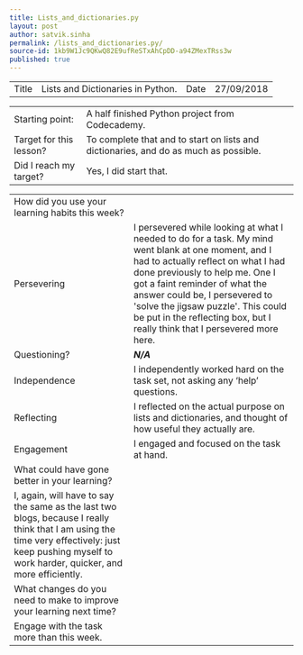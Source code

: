 ```yaml
---
title: Lists_and_dictionaries.py
layout: post
author: satvik.sinha
permalink: /lists_and_dictionaries.py/
source-id: 1kb9W1Jc9QKwQ82E9ufReSTxAhCpDD-a94ZMexTRss3w
published: true
---
```

<table>
  <tr>
    <td class="title">Title</td>
    <td class="desc">Lists and Dictionaries in Python.</td>
    <td class="title">Date</td>
    <td class="desc"> 27/09/2018</td>
  </tr>
</table>


<table>
  <tr>
    <td class="title">Starting point:</td>
    <td class="desc">A half finished Python project from Codecademy.</td>
  </tr>
  <tr>
    <td class="title">Target for this lesson?</td>
    <td class="desc">To complete that and to start on lists and dictionaries, and do as much as possible.</td>
  </tr>
  <tr>
    <td class="title">Did I reach my target? </td>
    <td class="desc">Yes, I did start that.</td>
  </tr>
</table>


<table>
  <tr>
    <td class="title">How did you use your learning habits this week?</td>
  </tr>
  <tr>
    <td class="title">Persevering</td>
    <td class="desc">I persevered while looking at what I needed to do for a task. My mind went blank at one moment, and I had to actually reflect on what I had done previously to help me. One I got a faint reminder of what the answer could be, I persevered to 'solve the jigsaw puzzle'. This could be put in the reflecting box, but I really think that I persevered more here.</td>
  </tr>
  <tr>
    <td class="title">Questioning?</td>
    <td class="desc"><em><strong>N/A</strong></em></td>
  </tr>
  <tr>
    <td class="title">Independence</td>
    <td class="desc">I independently worked hard on the task set, not asking any ‘help’ questions.</td>
  </tr>
  <tr>
    <td class="title">Reflecting</td>
    <td class="desc">I reflected on the actual purpose on lists and dictionaries, and thought of how useful they actually are.</td>
  </tr>
  <tr>
    <td class="title">Engagement</td>
    <td class="desc">I engaged and focused on the task at hand.</td>
  </tr>
  <tr>
    <td class="title">What could have gone better in your learning?</td>
  </tr>
  <tr>
    <td class="desc">I, again, will have to say the same as the last two blogs, because I really think that I am using the time very effectively: just keep pushing myself to work harder, quicker, and more efficiently.</td>
  </tr>
  <tr>
    <td class="title">What changes do you need to make to improve your learning next time?</td>
  </tr>
  <tr>
    <td class="desc">Engage with the task more than this week.</td>
  </tr>
</table>


